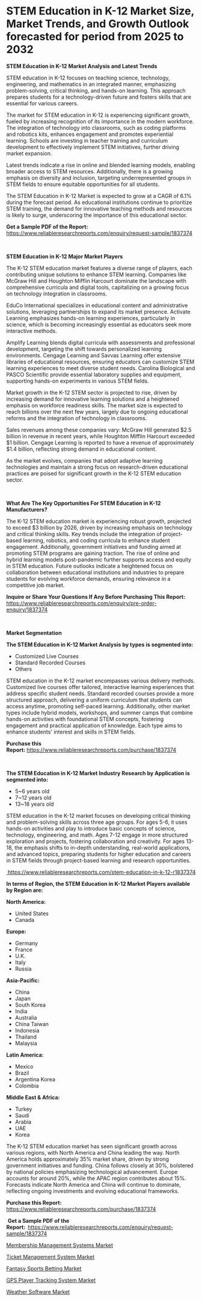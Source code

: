 <p><h1>STEM Education in K-12 Market Size, Market Trends, and Growth Outlook forecasted for period from 2025 to 2032</h1></p><p><strong>STEM Education in K-12 Market Analysis and Latest Trends</strong></p>
<p><p>STEM education in K-12 focuses on teaching science, technology, engineering, and mathematics in an integrated manner, emphasizing problem-solving, critical thinking, and hands-on learning. This approach prepares students for a technology-driven future and fosters skills that are essential for various careers.</p><p>The market for STEM education in K-12 is experiencing significant growth, fueled by increasing recognition of its importance in the modern workforce. The integration of technology into classrooms, such as coding platforms and robotics kits, enhances engagement and promotes experiential learning. Schools are investing in teacher training and curriculum development to effectively implement STEM initiatives, further driving market expansion.</p><p>Latest trends indicate a rise in online and blended learning models, enabling broader access to STEM resources. Additionally, there is a growing emphasis on diversity and inclusion, targeting underrepresented groups in STEM fields to ensure equitable opportunities for all students. </p><p>The STEM Education in K-12 Market is expected to grow at a CAGR of 6.1% during the forecast period. As educational institutions continue to prioritize STEM training, the demand for innovative teaching methods and resources is likely to surge, underscoring the importance of this educational sector.</p></p>
<p><strong>Get a Sample PDF of the Report:&nbsp;</strong> <a href="https://www.reliableresearchreports.com/enquiry/request-sample/1837374?utm_campaign=3020&utm_medium=2&utm_source=Github&utm_content=ia&utm_term=11032025&utm_id=stem-education-in-k-12">https://www.reliableresearchreports.com/enquiry/request-sample/1837374</a></p>
<p>&nbsp;</p>
<p><strong>STEM Education in K-12 Major Market Players</strong></p>
<p><p>The K-12 STEM education market features a diverse range of players, each contributing unique solutions to enhance STEM learning. Companies like McGraw Hill and Houghton Mifflin Harcourt dominate the landscape with comprehensive curricula and digital tools, capitalizing on a growing focus on technology integration in classrooms.</p><p>EduCo International specializes in educational content and administrative solutions, leveraging partnerships to expand its market presence. Activate Learning emphasizes hands-on learning experiences, particularly in science, which is becoming increasingly essential as educators seek more interactive methods. </p><p>Amplify Learning blends digital curricula with assessments and professional development, targeting the shift towards personalized learning environments. Cengage Learning and Savvas Learning offer extensive libraries of educational resources, ensuring educators can customize STEM learning experiences to meet diverse student needs. Carolina Biological and PASCO Scientific provide essential laboratory supplies and equipment, supporting hands-on experiments in various STEM fields.</p><p>Market growth in the K-12 STEM sector is projected to rise, driven by increasing demand for innovative learning solutions and a heightened emphasis on workforce readiness skills. The market size is expected to reach billions over the next few years, largely due to ongoing educational reforms and the integration of technology in classrooms.</p><p>Sales revenues among these companies vary: McGraw Hill generated $2.5 billion in revenue in recent years, while Houghton Mifflin Harcourt exceeded $1 billion. Cengage Learning is reported to have a revenue of approximately $1.4 billion, reflecting strong demand in educational content.</p><p>As the market evolves, companies that adopt adaptive learning technologies and maintain a strong focus on research-driven educational practices are poised for significant growth in the K-12 STEM education sector.</p></p>
<p>&nbsp;</p>
<p><strong>What Are The Key Opportunities For STEM Education in K-12 Manufacturers?</strong></p>
<p><p>The K-12 STEM education market is experiencing robust growth, projected to exceed $3 billion by 2026, driven by increasing emphasis on technology and critical thinking skills. Key trends include the integration of project-based learning, robotics, and coding curricula to enhance student engagement. Additionally, government initiatives and funding aimed at promoting STEM programs are gaining traction. The rise of online and hybrid learning models post-pandemic further supports access and equity in STEM education. Future outlooks indicate a heightened focus on collaboration between educational institutions and industries to prepare students for evolving workforce demands, ensuring relevance in a competitive job market.</p></p>
<p><strong>Inquire or Share Your Questions If Any Before Purchasing This Report:</strong> <a href="https://www.reliableresearchreports.com/enquiry/pre-order-enquiry/1837374?utm_campaign=3020&utm_medium=2&utm_source=Github&utm_content=ia&utm_term=11032025&utm_id=stem-education-in-k-12">https://www.reliableresearchreports.com/enquiry/pre-order-enquiry/1837374</a></p>
<p>&nbsp;</p>
<p><strong>Market Segmentation</strong></p>
<p><strong>The STEM Education in K-12 Market Analysis by types is segmented into:</strong></p>
<p><ul><li>Customized Live Courses</li><li>Standard Recorded Courses</li><li>Others</li></ul></p>
<p><p>STEM education in the K-12 market encompasses various delivery methods. Customized live courses offer tailored, interactive learning experiences that address specific student needs. Standard recorded courses provide a more structured approach, delivering a uniform curriculum that students can access anytime, promoting self-paced learning. Additionally, other market types include hybrid models, workshops, and summer camps that combine hands-on activities with foundational STEM concepts, fostering engagement and practical application of knowledge. Each type aims to enhance students' interest and skills in STEM fields.</p></p>
<p><strong>Purchase this Report:&nbsp;</strong><a href="https://www.reliableresearchreports.com/purchase/1837374?utm_campaign=3020&utm_medium=2&utm_source=Github&utm_content=ia&utm_term=11032025&utm_id=stem-education-in-k-12">https://www.reliableresearchreports.com/purchase/1837374</a></p>
<p>&nbsp;</p>
<p><strong>The STEM Education in K-12 Market Industry Research by Application is segmented into:</strong></p>
<p><ul><li>5~6 years old</li><li>7~12 years old</li><li>13~18 years old</li></ul></p>
<p><p>STEM education in the K-12 market focuses on developing critical thinking and problem-solving skills across three age groups. For ages 5-6, it uses hands-on activities and play to introduce basic concepts of science, technology, engineering, and math. Ages 7-12 engage in more structured exploration and projects, fostering collaboration and creativity. For ages 13-18, the emphasis shifts to in-depth understanding, real-world applications, and advanced topics, preparing students for higher education and careers in STEM fields through project-based learning and research opportunities.</p></p>
<p><a href="https://www.reliableresearchreports.com/stem-education-in-k-12-r1837374?utm_campaign=3020&utm_medium=2&utm_source=Github&utm_content=ia&utm_term=11032025&utm_id=stem-education-in-k-12">&nbsp;https://www.reliableresearchreports.com/stem-education-in-k-12-r1837374</a></p>
<p><strong>In terms of Region, the STEM Education in K-12 Market Players available by Region are:</strong></p>
<p>
    <p> <strong> North America: </strong>
        <ul>
            <li>United States</li>
            <li>Canada</li>
        </ul>
        </p> 
    <p> <strong> Europe: </strong>
        <ul>
            <li>Germany</li>
            <li>France</li>
            <li>U.K.</li>
            <li>Italy</li>
            <li>Russia</li>
        </ul>
        </p> 
    <p> <strong> Asia-Pacific: </strong>
        <ul>
            <li>China</li>
            <li>Japan</li>
            <li>South Korea</li>
            <li>India</li>
            <li>Australia</li>
            <li>China Taiwan</li>
            <li>Indonesia</li>
            <li>Thailand</li>
            <li>Malaysia</li>
        </ul>
        </p> 
    <p> <strong> Latin America: </strong>
        <ul>
            <li>Mexico</li>
            <li>Brazil</li>
            <li>Argentina Korea</li>
            <li>Colombia</li>
        </ul>
        </p> 
    <p> <strong> Middle East & Africa: </strong>
        <ul>
            <li>Turkey</li>
            <li>Saudi</li>
            <li>Arabia</li>
            <li>UAE</li>
            <li>Korea</li>
        </ul>
    </p>
    </p>
<p><p>The K-12 STEM education market has seen significant growth across various regions, with North America and China leading the way. North America holds approximately 35% market share, driven by strong government initiatives and funding. China follows closely at 30%, bolstered by national policies emphasizing technological advancement. Europe accounts for around 20%, while the APAC region contributes about 15%. Forecasts indicate North America and China will continue to dominate, reflecting ongoing investments and evolving educational frameworks.</p></p>
<p><strong>Purchase this Report: </strong><a href="https://www.reliableresearchreports.com/purchase/1837374?utm_campaign=3020&utm_medium=2&utm_source=Github&utm_content=ia&utm_term=11032025&utm_id=stem-education-in-k-12">https://www.reliableresearchreports.com/purchase/1837374</a></p>
<p>&nbsp;<strong>Get a Sample PDF of the Report:&nbsp;&nbsp;</strong><a href="https://www.reliableresearchreports.com/enquiry/request-sample/1837374?utm_campaign=3020&utm_medium=2&utm_source=Github&utm_content=ia&utm_term=11032025&utm_id=stem-education-in-k-12">https://www.reliableresearchreports.com/enquiry/request-sample/1837374</a></p>
<p><strong></strong></p>
<p><p><a href="https://github.com/nellygussisy/Market-Research-Report-List-1/blob/main/membership-management-systems-market.md?utm_campaign=3020&utm_medium=2&utm_source=Github&utm_content=ia&utm_term=11032025&utm_id=stem-education-in-k-12">Membership Management Systems Market</a></p><p><a href="https://github.com/cagleplittrw/Market-Research-Report-List-1/blob/main/ticket-management-system-market.md?utm_campaign=3020&utm_medium=2&utm_source=Github&utm_content=ia&utm_term=11032025&utm_id=stem-education-in-k-12">Ticket Management System Market</a></p><p><a href="https://github.com/dahcheeviola/Market-Research-Report-List-1/blob/main/fantasy-sports-betting-market.md?utm_campaign=3020&utm_medium=2&utm_source=Github&utm_content=ia&utm_term=11032025&utm_id=stem-education-in-k-12">Fantasy Sports Betting Market</a></p><p><a href="https://github.com/budenhanelfc/Market-Research-Report-List-1/blob/main/gps-player-tracking-system-market.md?utm_campaign=3020&utm_medium=2&utm_source=Github&utm_content=ia&utm_term=11032025&utm_id=stem-education-in-k-12">GPS Player Tracking System Market</a></p><p><a href="https://github.com/handyiongikg/Market-Research-Report-List-1/blob/main/weather-software-market.md?utm_campaign=3020&utm_medium=2&utm_source=Github&utm_content=ia&utm_term=11032025&utm_id=stem-education-in-k-12">Weather Software Market</a></p></p>